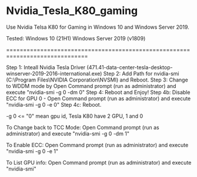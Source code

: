 # Nvidia_Tesla_K80_gaming
Use Nvidia Telsa K80 for Gaming in Windows 10 and Windows Server 2019.

Tested:
Windows 10 (21H1)
Windows Server 2019 (v1809)

==============================================================================

Step 1: Inteall Nvidia Tesla Driver (471.41-data-center-tesla-desktop-winserver-2019-2016-international.exe)
Step 2: Add Path for nvidia-smi (C:\Program Files\NVIDIA Corporation\NVSMI) and Reboot.
Step 3: Change to WDDM mode by Open Command prompt (run as administrator) and execute "nvidia-smi -g 0 -dm 0"
Step 4: Reboot and Enjoy!
Step 4b: Disable ECC for GPU 0 - Open Command prompt (run as administrator) and execute "nvidia-smi -g 0 -e 0"
Step 4c: Reboot.

-g 0  <= "0" mean gpu id, Tesla K80 have 2 GPU, 1 and 0

To Change back to TCC Mode:
Open Command prompt (run as administrator) and execute "nvidia-smi -g 0 -dm 1"

To Enable ECC:
Open Command prompt (run as administrator) and execute "nvidia-smi -g 0 -e 1"

To List GPU info:
Open Command prompt (run as administrator) and execute "nvidia-smi"
